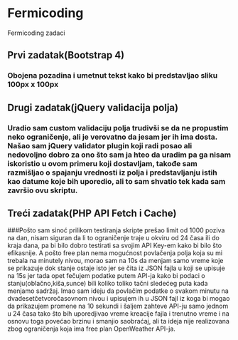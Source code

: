 # Fermicoding
Fermicoding zadaci
## Prvi zadatak(Bootstrap 4)
### Obojena pozadina i umetnut tekst kako bi predstavljao sliku 100px x 100px
## Drugi zadatak(jQuery validacija polja)
### Uradio sam custom validaciju polja trudivši se da ne propustim neko ograničenje, ali je verovatno da jesam jer ih ima dosta. Našao sam jQuery validator plugin koji radi posao ali nedovoljno dobro za ono što sam ja hteo da uradim pa ga nisam iskoristio u ovom primeru koji dostavljam, takođe sam razmišljao o spajanju vrednosti iz polja i predstavljanju istih kao datume koje bih uporedio, ali to sam shvatio tek kada sam završio ovu skriptu.
## Treći zadatak(PHP API Fetch i Cache)
###Pošto sam sinoć prilikom testiranja skripte prešao limit od 1000 poziva na dan, nisam siguran da li to ograničenje traje u okviru od 24 časa ili do kraja dana, pa bi bilo dobro testirati sa svojim API Key-em kako bi bilo što efikasnije. A pošto free plan nema mogućnost povlačenja polja koja su mi trebala na minutely nivou, morao sam na 10s da menjam samo vreme koje se prikazuje dok stanje ostaje isto jer se čita iz JSON fajla u koji se upisuje na 15s jer tada opet fečujem podatke putem API-ja kako bi podaci o stanju(oblačno,kiša,sunce) bili koliko toliko tačni sledećeg puta kada menjamo sadržaj. Imao sam ideju da povlačim podatke o svakom minutu na dvadesetčetvoročasovnom nivou i upisujem ih u JSON fajl iz koga bi mogao da prikazujem promene na 10 sekundi i šaljem zahteve API-ju samo jednom u 24 časa tako što bih uporedjivao vreme kreacije fajla i trenutno vreme i na osnovu toga povećao brzinu i smanjio saobraćaj, ali ta ideja nije realizovana zbog ograničenja koja ima free plan OpenWeather API-ja.
